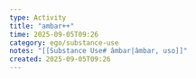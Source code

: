 ```yaml
---
type: Activity
title: "ambar++"
time: 2025-09-05T09:26
category: ego/substance-use
notes: "[[Substance Use# âmbar|âmbar, uso]]"
created: 2025-09-05T09:26
---
```

